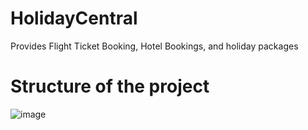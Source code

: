 # HolidayCentral
Provides Flight Ticket Booking, Hotel Bookings, and holiday packages

# Structure of the project
![image](https://user-images.githubusercontent.com/107378946/233842461-6ed318a5-1073-4806-994e-9f8ca0123c5a.png)

